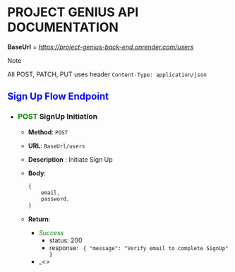 # PROJECT GENIUS API DOCUMENTATION

**BaseUrl** = *https://project-genius-back-end.onrender.com/users*  
>[!Note] 
All POST, PATCH, PUT uses header `Content-Type: application/json`

## <span style="color:blue"> Sign Up Flow Endpoint</span>


- ### <span style="color: green"> POST</span> SignUp Initiation
    - **Method**: `POST`
    - **URL**: `BaseUrl/users`
    - **Description** : Initiate Sign Up

    - **Body**: 
        ```javascript
        {
            email,
            password,
        }
        ```
    - **Return**:
        - _<span style="color: green">Success</span>_  
            - status: 200  
            - response: ` { "message": "Verify email to complete SignUp" }`  
        - _<>


